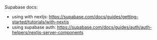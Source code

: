 Supabase docs:
- using with nextjs: https://supabase.com/docs/guides/getting-started/tutorials/with-nextjs
- using supabase auth: https://supabase.com/docs/guides/auth/auth-helpers/nextjs-server-components